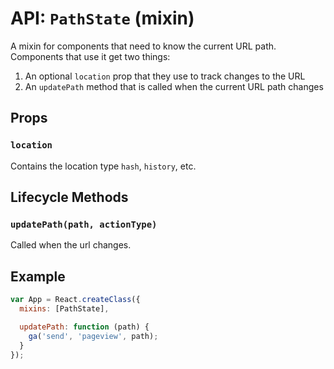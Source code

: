 API: `PathState` (mixin)
==========================

A mixin for components that need to know the current URL path.
Components that use it get two things:

1. An optional `location` prop that they use to track changes to the URL
2. An `updatePath` method that is called when the current URL path
   changes

Props
-----

### `location`

Contains the location type `hash`, `history`, etc.

Lifecycle Methods
-----------------

### `updatePath(path, actionType)`

Called when the url changes.

Example
-------

```js
var App = React.createClass({
  mixins: [PathState],

  updatePath: function (path) {
    ga('send', 'pageview', path);
  }
});
```

